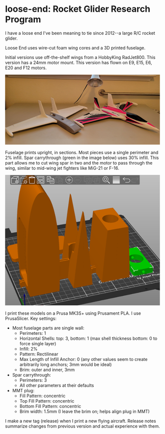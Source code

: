 # loose-end: Rocket Glider Research Program

I have a loose end I've been meaning to tie since 2012--a large R/C rocket glider.

Loose End uses wire-cut foam wing cores and a 3D printed fuselage.

Initial versions use off-the-shelf wings from a HobbyKing RadJet800.
This version has a 24mm motor mount.
This version has flown on E9, E15, E6, E20 and F12 motors.

![Loose End 24 and RadJet800](z_loose-end-photo.jpg)

Fuselage prints upright, in sections.
Most pieces use a single perimeter and 2% infill.
Spar carrythrough (green in the image below) uses 30% infill.
This part allows me to cut wing spar in two and the motor to pass through the wing, similar to mid-wing jet fighters like MiG-21 or F-16.

![Ready for Printing](z_ready-for-slicing.png)

I print these models on a Prusa MK3S+ using Prusament PLA.
I use PrusaSlicer.
Key settings:

* Most fuselage parts are single wall:
  * Perimeters: 1
  * Horizontal Shells: top: 3, bottom: 1 (max shell thickness bottom: 0 to force single layer)
  * Infill: 2%
  * Pattern: Rectilinear
  * Max Length of Infill Anchor: 0 (any other values seem to create arbitrarily long anchors; 3mm would be ideal)
  * Brim: outer and inner, 3mm
* Spar carrythrough:
  * Perimeters: 3
  * All other parameters at their defaults
* MMT plug:
  * Fill Pattern: concentric
  * Top Fill Pattern: concentric
  * Bottom Fill Pattern: concentric
  * Brim width: 1.5mm (I leave the brim on; helps align plug in MMT)

I make a new tag (release) when I print a new flying aircraft.
Release notes summarize changes from previous version and actual experience with them.
